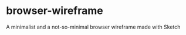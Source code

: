 browser-wireframe
=================

A minimalist and a not-so-minimal browser wireframe made with Sketch